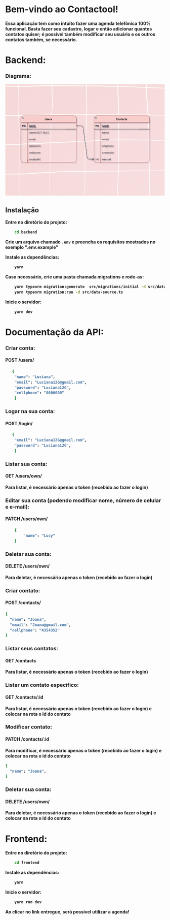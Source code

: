 <h1>Bem-vindo ao <strong>Contactool!<strong></h1>

Essa aplicação tem como intuito fazer uma agenda telefônica 100% funcional. Basta fazer seu cadastro, logar e então adicionar quantos contatos quiser; é possível também modificar seu usuário e os outros contatos também, se necessário.

# Backend: 

<h3>Diagrama:</h3>

![Library](DER_Contactool.png)

<h2>Instalação</h2>

Entre no diretório do projeto:
```bash
    cd backend
```

Crie um arquivo chamado `.env` e preencha os requisitos mostrados no exemplo ".env.example"

Instale as dependências:
```bash
    yarn
```
Caso necessário, crie uma pasta chamada migrations e rode-as: 
```bash
    yarn typeorm migration:generate  src/migrations/initial -d src/data-source.ts
    yarn typeorm migration:run -d src/data-source.ts
```

Inicie o servidor:

```bash
    yarn dev
```

# Documentação da API: 

<h3> Criar conta: </h3>
<h4>POST /users/</h4>

```bash
   {
    "name": "Luciana",
    "email": "Luciana12G@gmail.com",
    "password": "Luciana12G",
    "cellphone": "0000000"
    }
```

<h3> Logar na sua conta: </h3>
<h4>POST /login/</h4>

```bash
   {
    "email": "Luciana12G@gmail.com",
    "password": "Luciana12G",
    }
```

<h3> Listar sua conta: </h3>
<h4>GET /users/own/</h4>
<p>Para listar, é necessário apenas o token (recebido ao fazer o login)</p>

<h3> Editar sua conta (podendo modificar nome, número de celular e e-mail): </h3>
<h4>PATCH /users/own/</h4>

```bash
    {
	    "name": "Lucy"
    }
```

<h3> Deletar sua conta: </h3>
<h4>DELETE /users/own/</h4>
<p>Para deletar, é necessário apenas o token (recebido ao fazer o login)</p>


<h3> Criar contato: </h3>
<h4>POST /contacts/</h4>

```bash
{
  "name": "Joana",
  "email": "Joana@gmail.com",
  "cellphone": "4354352"
}
```

<h3> Listar seus contatos: </h3>
<h4>GET /contacts</h4>
<p>Para listar, é necessário apenas o token (recebido ao fazer o login)</p>


<h3> Listar um contato específico: </h3>
<h4>GET /contacts/:id</h4>
<p>Para listar, é necessário apenas o token (recebido ao fazer o login) e colocar na rota o id do contato</p>


<h3>Modificar contato: </h3>
<h4>PATCH /contacts/:id</h4>
<p>Para modificar, é necessário apenas o token (recebido ao fazer o login) e colocar na rota o id do contato</p>

```bash
{
  "name": "Joana",
}
```

<h3> Deletar sua conta: </h3>
<h4>DELETE /users/own/</h4>
<p>Para deletar, é necessário apenas o token (recebido ao fazer o login) e colocar na rota o id do contato</p>

# Frontend:


Entre no diretório do projeto:
```bash
    cd frontend
```

Instale as dependências:
```bash
    yarn
```

Inicie o servidor:
```bash
    yarn run dev
```

Ao clicar no link entregue, será possível utilizar a agenda!